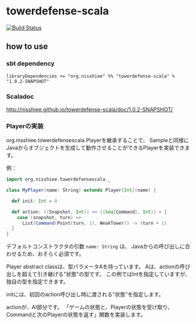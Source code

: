 towerdefense-scala
========================================

[![Build Status](https://travis-ci.org/nisshiee/towerdefense-scala.png?branch=master)](https://travis-ci.org/nisshiee/towerdefense-scala)


how to use
----------------------------------------

### sbt dependency

```
libraryDependencies += "org.nisshiee" %% "towerdefense-scala" % "1.0.2-SNAPSHOT"
```

### Scaladoc

http://nisshiee.github.io/towerdefense-scala/doc/1.0.2-SNAPSHOT/

### Playerの実装

org.nisshiee.towerdefensescala.Playerを継承することで、
Sampleと同様にJavaからオブジェクトを生成して動作させることができるPlayerを実装できます。

例：

```scala
import org.nisshiee.towerdefensescala._

class MyPlayer(name: String) extends Player[Int](name) {

  def init: Int = 0

  def action: ((Snapshot, Int)) => ((Seq[Command], Int)) = {
    case (snapshot, turn) =>
      List(Command(Point(turn, 1), WeakTower)) -> (turn + 1)
  }
}
```

デフォルトコンストラクタの引数 `name: String` は、
Javaからの呼び出しに合わせるため、おそらく必須です。

Player abstract classは、型パラメータAを持っています。
Aは、actionの呼び出しを超えて引き継げる"状態"の型です。
この例ではIntを指定していますが、独自の型を指定できます。

initには、初回のaction呼び出し時に渡される"状態"を指定します。

actionが、AI部分です。
「ゲームの状態と、Playerの状態を受け取り、Commandと次のPlayerの状態を返す」関数を実装します。
